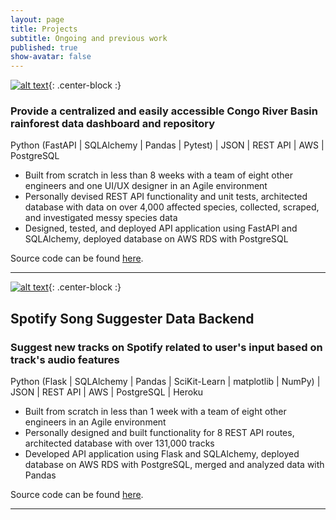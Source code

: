 ```yaml
---
layout: page
title: Projects
subtitle: Ongoing and previous work
published: true
show-avatar: false
---
```

[![alt text][image1]][hyperlink1]{: .center-block :}

  [hyperlink1]: https://projectcanopy.org/
  [image1]: {{site.baseurl}}/img/project-canopy-banner.png "Project Canopy"

### Provide a centralized and easily accessible Congo River Basin rainforest data dashboard and repository

Python (FastAPI \| SQLAlchemy \| Pandas \| Pytest) \| JSON \| REST API \| AWS \| PostgreSQL

- Built from scratch in less than 8 weeks with a team of eight other engineers and one UI/UX designer in an Agile environment
- Personally devised REST API functionality and unit tests, architected database with data on over 4,000 affected species, collected, scraped, and investigated messy species data
- Designed, tested, and deployed API application using FastAPI and SQLAlchemy, deployed database on AWS RDS with PostgreSQL

Source code can be found [here](https://github.com/Lambda-School-Labs/project-canopy-ds).

---

[![alt text][image2]][hyperlink2]{: .center-block :}

  [hyperlink2]: https://sss-data-backend.herokuapp.com/
  [image2]: {{site.baseurl}}/img/spotify-banner.png "Spotify Song Suggester"

## Spotify Song Suggester Data Backend

### Suggest new tracks on Spotify related to user's input based on track's audio features

Python (Flask \| SQLAlchemy \| Pandas \| SciKit-Learn \| matplotlib \| NumPy) \| JSON \| REST API \| AWS \| PostgreSQL \| Heroku

- Built from scratch in less than 1 week with a team of eight other engineers in an Agile environment
- Personally designed and built functionality for 8 REST API routes, architected database with over 131,000 tracks
- Developed API application using Flask and SQLAlchemy, deployed database on AWS RDS with PostgreSQL, merged and analyzed data with Pandas

Source code can be found [here](https://github.com/bw-spotify-song-suggester-4/data-science).

---

